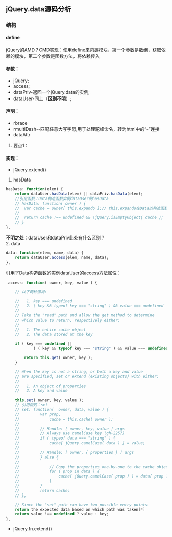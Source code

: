 ## jQuery.data源码分析
### 结构
#### define  
jQuery的AMD？CMD实现：使用define来包裹模块，第一个参数是数组，获取依赖的模块，第二个参数是函数方法，将依赖传入

#### 参数：  
- jQuery;
- access;
- dataPriv-返回一个jQuery.data的实例;
- dataUser-同上（**区别不明**）;

#### 声明：
- rbrace
- rmultiDash--匹配任意大写字母,用于处理驼峰命名，转为html中的“-”连接
- dataAttr  
 1. 要点1：

#### 实现：
- jQuery.extend()
 1. hasData
```js
hasData: function(elem) {
    return dataUser.hasData(elem) || dataPriv.hasData(elem);
    //引用函数：Data构造函数实例dataUser的hasData
    // hasData: function( owner ) {
    // 	var cache = owner[ this.expando ];// this.expando在Data的构造函数里被赋值为jQuery.expando + Data.uid++,jQuery.expando是个随机数，每次清空内存后会重置，Data.uid会从1开始累加
    //
    // 	return cache !== undefined && !jQuery.isEmptyObject( cache );
    // }
},
```
**不明之处**：dataUser和dataPriv此处有什么区别？  
 2. data
```js
data: function(elem, name, data) {
    return dataUser.access(elem, name, data);
},
```
引用了Data构造函数的实例dataUser的access方法属性：
```js
 access: function( owner, key, value ) {

    // 以下两种情况:

    //   1. key === undefined
    //   2. ( key && typeof key === "string" ) && value === undefined
    //
    // Take the "read" path and allow the get method to determine
    // which value to return, respectively either:
    //
    //   1. The entire cache object
    //   2. The data stored at the key

	if ( key === undefined ||
			( ( key && typeof key === "string" ) && value === undefined ) ) {

		return this.get( owner, key );
	}

    // When the key is not a string, or both a key and value
    // are specified, set or extend (existing objects) with either:
    //
    //   1. An object of properties
    //   2. A key and value

	this.set( owner, key, value );
    // 引用函数：set
    // set: function(  owner, data, value ) {
    //         var prop,
    //             cache = this.cache( owner );
    //
    //         // Handle: [ owner, key, value ] args
    //         // Always use camelCase key (gh-2257)
    //         if ( typeof data === "string" ) {
    //             cache[ jQuery.camelCase( data ) ] = value;
    //
    //         // Handle: [ owner, { properties } ] args
    //         } else {
    //
    //             // Copy the properties one-by-one to the cache object
    //             for ( prop in data ) {
    //                 cache[ jQuery.camelCase( prop ) ] = data[ prop ];
    //             }
    //         }
    //         return cache;
    // },

    // Since the "set" path can have two possible entry points
    return the expected data based on which path was taken[*]
	return value !== undefined ? value : key;
},
```

- jQuery.fn.extend()
